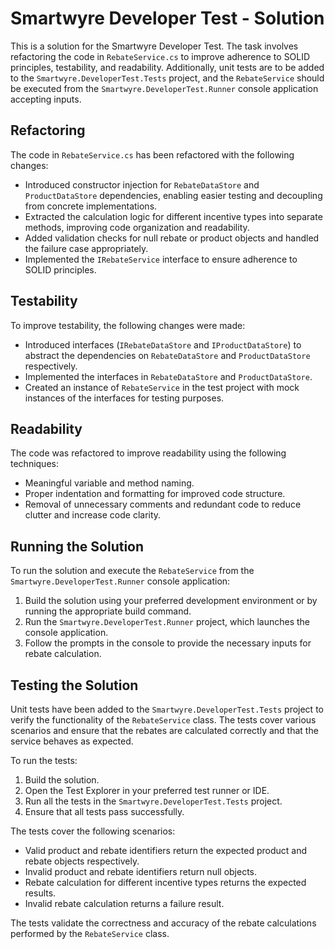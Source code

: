 # Smartwyre Developer Test - Solution

This is a solution for the Smartwyre Developer Test. The task involves refactoring the code in `RebateService.cs` to improve adherence to SOLID principles, testability, and readability. Additionally, unit tests are to be added to the `Smartwyre.DeveloperTest.Tests` project, and the `RebateService` should be executed from the `Smartwyre.DeveloperTest.Runner` console application accepting inputs.

## Refactoring

The code in `RebateService.cs` has been refactored with the following changes:

- Introduced constructor injection for `RebateDataStore` and `ProductDataStore` dependencies, enabling easier testing and decoupling from concrete implementations.
- Extracted the calculation logic for different incentive types into separate methods, improving code organization and readability.
- Added validation checks for null rebate or product objects and handled the failure case appropriately.
- Implemented the `IRebateService` interface to ensure adherence to SOLID principles.

## Testability

To improve testability, the following changes were made:

- Introduced interfaces (`IRebateDataStore` and `IProductDataStore`) to abstract the dependencies on `RebateDataStore` and `ProductDataStore` respectively.
- Implemented the interfaces in `RebateDataStore` and `ProductDataStore`.
- Created an instance of `RebateService` in the test project with mock instances of the interfaces for testing purposes.

## Readability

The code was refactored to improve readability using the following techniques:

- Meaningful variable and method naming.
- Proper indentation and formatting for improved code structure.
- Removal of unnecessary comments and redundant code to reduce clutter and increase code clarity.

## Running the Solution

To run the solution and execute the `RebateService` from the `Smartwyre.DeveloperTest.Runner` console application:

1. Build the solution using your preferred development environment or by running the appropriate build command.
2. Run the `Smartwyre.DeveloperTest.Runner` project, which launches the console application.
3. Follow the prompts in the console to provide the necessary inputs for rebate calculation.

## Testing the Solution

Unit tests have been added to the `Smartwyre.DeveloperTest.Tests` project to verify the functionality of the `RebateService` class. The tests cover various scenarios and ensure that the rebates are calculated correctly and that the service behaves as expected.

To run the tests:

1. Build the solution.
2. Open the Test Explorer in your preferred test runner or IDE.
3. Run all the tests in the `Smartwyre.DeveloperTest.Tests` project.
4. Ensure that all tests pass successfully.

The tests cover the following scenarios:

- Valid product and rebate identifiers return the expected product and rebate objects respectively.
- Invalid product and rebate identifiers return null objects.
- Rebate calculation for different incentive types returns the expected results.
- Invalid rebate calculation returns a failure result.

The tests validate the correctness and accuracy of the rebate calculations performed by the `RebateService` class.